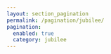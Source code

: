 ```yaml
---
layout: section_pagination
permalink: /pagination/jubilee/
pagination:
  enabled: true
  category: jubilee
---
```

